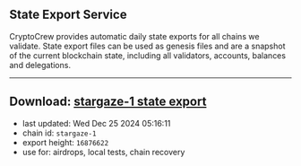 ## State Export Service
CryptoCrew provides automatic daily state exports for all chains we validate. State export files can be used as genesis files and are a snapshot of the current blockchain state, including all validators, accounts, balances and delegations.

---
**Download: [stargaze-1 state export](https://dl-eu2.ccvalidators.com/SERVICE/stargaze/stargaze-1_export_16876622.json)**
---

- last updated: Wed Dec 25 2024 05:16:11
- chain id: `stargaze-1`
- export height: `16876622`
- use for: airdrops, local tests, chain recovery
